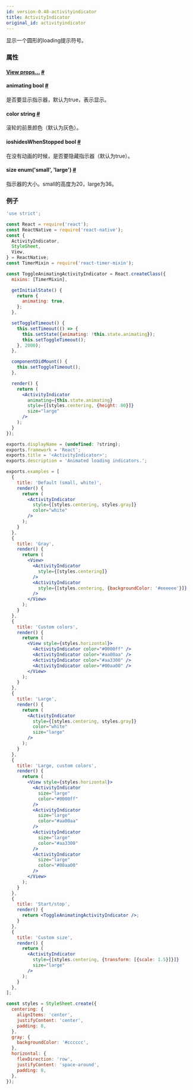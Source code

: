 ```yaml
---
id: version-0.48-activityindicator
title: ActivityIndicator
original_id: activityindicator
---
```


显示一个圆形的loading提示符号。

### 属性

<div class="props">
    <div class="prop">
        <h4 class="propTitle"><a class="anchor" name="view"></a><a href="view.html#props">View props...</a> <a class="hash-link" href="#view">#</a></h4>
    </div>
    <div class="prop">
        <h4 class="propTitle"><a class="anchor" name="animating"></a>animating <span class="propType">bool</span> <a class="hash-link" href="#animating">#</a></h4>
        <div>
            <p>是否要显示指示器，默认为true，表示显示。</p>
        </div>
    </div>
    <div class="prop">
        <h4 class="propTitle"><a class="anchor" name="color"></a>color <span class="propType">string</span> <a class="hash-link" href="#color">#</a></h4>
        <div>
            <p>滚轮的前景颜色（默认为灰色）。</p>
        </div>
    </div>
    <div class="prop">
        <h4 class="propTitle"><a class="anchor" name="hideswhenstopped"></a><span class="platform">ios</span>hidesWhenStopped <span class="propType">bool</span> <a class="hash-link" href="#hideswhenstopped">#</a></h4>
        <div>
            <p>在没有动画的时候，是否要隐藏指示器（默认为true）。</p>
        </div>
    </div>
    <div class="prop">
        <h4 class="propTitle"><a class="anchor" name="size"></a>size <span class="propType">enum('small', 'large')</span> <a class="hash-link" href="#size">#</a></h4>
        <div>
            <p>指示器的大小。small的高度为20，large为36。</p>
        </div>
    </div>
</div>

### 例子

```jsx
'use strict';

const React = require('react');
const ReactNative = require('react-native');
const {
  ActivityIndicator,
  StyleSheet,
  View,
} = ReactNative;
const TimerMixin = require('react-timer-mixin');

const ToggleAnimatingActivityIndicator = React.createClass({
  mixins: [TimerMixin],

  getInitialState() {
    return {
      animating: true,
    };
  },

  setToggleTimeout() {
    this.setTimeout(() => {
      this.setState({animating: !this.state.animating});
      this.setToggleTimeout();
    }, 2000);
  },

  componentDidMount() {
    this.setToggleTimeout();
  },

  render() {
    return (
      <ActivityIndicator
        animating={this.state.animating}
        style={[styles.centering, {height: 80}]}
        size="large"
      />
    );
  }
});

exports.displayName = (undefined: ?string);
exports.framework = 'React';
exports.title = '<ActivityIndicator>';
exports.description = 'Animated loading indicators.';

exports.examples = [
  {
    title: 'Default (small, white)',
    render() {
      return (
        <ActivityIndicator
          style={[styles.centering, styles.gray]}
          color="white"
        />
      );
    }
  },
  {
    title: 'Gray',
    render() {
      return (
        <View>
          <ActivityIndicator
            style={[styles.centering]}
          />
          <ActivityIndicator
            style={[styles.centering, {backgroundColor: '#eeeeee'}]}
          />
        </View>
      );
    }
  },
  {
    title: 'Custom colors',
    render() {
      return (
        <View style={styles.horizontal}>
          <ActivityIndicator color="#0000ff" />
          <ActivityIndicator color="#aa00aa" />
          <ActivityIndicator color="#aa3300" />
          <ActivityIndicator color="#00aa00" />
        </View>
      );
    }
  },
  {
    title: 'Large',
    render() {
      return (
        <ActivityIndicator
          style={[styles.centering, styles.gray]}
          color="white"
          size="large"
        />
      );
    }
  },
  {
    title: 'Large, custom colors',
    render() {
      return (
        <View style={styles.horizontal}>
          <ActivityIndicator
            size="large"
            color="#0000ff"
          />
          <ActivityIndicator
            size="large"
            color="#aa00aa"
          />
          <ActivityIndicator
            size="large"
            color="#aa3300"
          />
          <ActivityIndicator
            size="large"
            color="#00aa00"
          />
        </View>
      );
    }
  },
  {
    title: 'Start/stop',
    render() {
      return <ToggleAnimatingActivityIndicator />;
    }
  },
  {
    title: 'Custom size',
    render() {
      return (
        <ActivityIndicator
          style={[styles.centering, {transform: [{scale: 1.5}]}]}
          size="large"
        />
      );
    }
  },
];

const styles = StyleSheet.create({
  centering: {
    alignItems: 'center',
    justifyContent: 'center',
    padding: 8,
  },
  gray: {
    backgroundColor: '#cccccc',
  },
  horizontal: {
    flexDirection: 'row',
    justifyContent: 'space-around',
    padding: 8,
  },
});
```